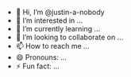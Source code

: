- 👋 Hi, I’m @justin-a-nobody
- 👀 I’m interested in ...
- 🌱 I’m currently learning ...
- 💞️ I’m looking to collaborate on ...
- 📫 How to reach me ...
- 😄 Pronouns: ...
- ⚡ Fun fact: ...

<!---
justin-a-nobody/justin-a-nobody is a ✨ special ✨ repository because its `README.md` (this file) appears on your GitHub profile.
You can click the Preview link to take a look at your changes.
--->
